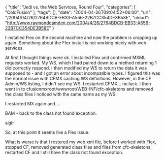 {
	"title": "Jedi vs. the Web Services, Round Four",
	"categories": [
		"ColdFusion"
	],
	"tags": [],
	"date": "2004-04-26T09:04:52+06:00",
	"url": "/2004/04/26/2764BDCB-EB33-A556-22B7CC354DE3B58E",
	"oldurl": "http://www.raymondcamden.com/2004/4/26/2764BDCB-EB33-A556-22B7CC354DE3B58E"
}

I installed Flex on the second machine and now the problem is cropping up again. Something about the Flex install is not working nicely with web services. 

At first I thought things were ok. I installed Flex and confirmed MXML requests worked. My WS, which I had paired down to a method returning 1 did correctly respond. I then modified my WS to return the data it was supposed to - and I got an error about incompatible types. I figured this was the normal issue with CFMX caching WS definitions. However, in the CF Admin/WS listing, I didn't see my WS. I restarted CFMX... no luck. I then went in to cfusionmxroot/wwwroot/WEB-INF/cfc-skeletons and removed the class files I noticed with the same name as my WS. 

I restarted MX again and....

BAM - back to the class not found exception.

<i>sigh</i>

So, at this point it seems like a Flex issue. 

What is worse is that I restored my web.xml file, before I worked with Flex, stopped CF, removed generated class files and files from cfc-skeletons, restarted CF and I still have the class not found exception.